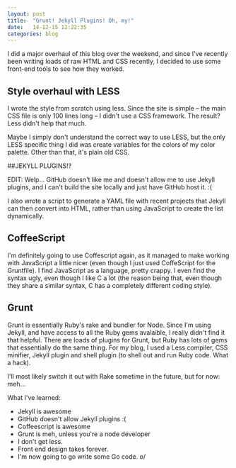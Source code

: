 ```yaml
---
layout: post
title:  "Grunt! Jekyll Plugins! Oh, my!"
date:   14-12-15 12:22:35
categories: blog
---
```


I did a major overhaul of this blog over the weekend, and since I've recently been writing loads of raw HTML and CSS recently, I decided to use some front-end tools to see how they worked.

## Style overhaul with LESS

I wrote the style from scratch using less. Since the site is simple – the main CSS file is only 100 lines long – I didn't use a CSS framework. The result? Less didn't help that much.

Maybe I simply don't understand the correct way to use LESS, but the only LESS specific thing I did was create variables for the colors of my color palette. Other than that, it's plain old CSS.

##JEKYLL PLUGINS!?

EDIT: Welp... GitHub doesn't like me and doesn't allow me to use Jekyll plugins, and I can't build the site locally and just have GitHub host it. :(

I also wrote a script to generate a YAML file with recent projects that Jekyll can then convert into HTML, rather than using JavaScript to create the list dynamically.

## CoffeeScript
I'm definitely going to use Coffescript again, as it managed to make working with JavaScript a little nicer (even though I just used CoffeScript for the Gruntfile). I find JavaScript as a language, pretty crappy. I even find the syntax ugly, even though I like C a lot (the reason being that, even though they share a similar syntax, C has a completely different coding style).


## Grunt

Grunt is essentially Ruby's rake and bundler for Node. Since I'm using Jekyll, and have access to all the Ruby gems avalaible, I really didn't find it that helpful. There are loads of plugins for Grunt, but Ruby has lots of gems that essentially do the same thing. For my blog, I used a Less compiler, CSS minifier, Jekyll plugin and shell plugin (to shell out and run Ruby code. What a hack).

I'll most likely switch it out with Rake sometime in the future, but for now: meh...

What I've learned:

* Jekyll is awesome
* GitHub doesn't allow Jekyll plugins :(
* Coffeescript is awesome
* Grunt is meh, unless you're a node developer
* I don't get less.
* Front end design takes forever.
* I'm now going to go write some Go code. o/

